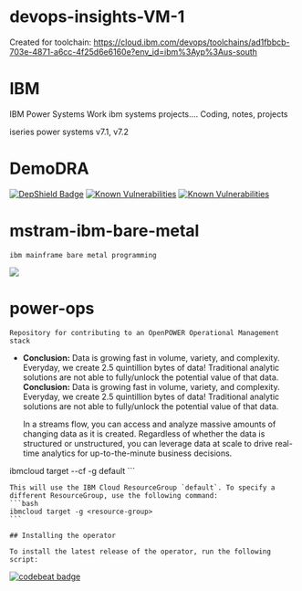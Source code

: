 # devops-insights-VM-1
Created for toolchain: https://cloud.ibm.com/devops/toolchains/ad1fbbcb-703e-4871-a6cc-4f25d6e6160e?env_id=ibm%3Ayp%3Aus-south
# IBM
IBM Power Systems Work
ibm  systems projects....
Coding, notes, projects


iseries power systems v7.1, v7.2

# DemoDRA
[![DepShield Badge](https://depshield.sonatype.org/badges/owner/repository/depshield.svg)](https://depshield.github.io)
<a href="https://snyk.io//test/github/dlminvestments/devops-insights-DLM?targetFile=package.json"><img src="https://snyk.io//test/github/dlminvestments/devops-insights-DLM/badge.svg?targetFile=package.json" alt="Known Vulnerabilities" data-canonical-src="https://snyk.io//test/github/dlminvestments/devops-insights-DLM?targetFile=package.json" style="max-width:100%;"></a>
[![Known Vulnerabilities](https://snyk.io//test/github/dlminvestments/devops-insights-DLM/badge.svg?targetFile=package.json)](https://snyk.io//test/github/dlminvestments/devops-insights-DLM?targetFile=package.json)
# mstram-ibm-bare-metal
	ibm mainframe bare metal programming

![](/doc/source/images/streamsconsole15.png)
	
# power-ops
	Repository for contributing to an OpenPOWER Operational Management stack

* **Conclusion:** Data is growing fast in volume, variety, and complexity. Everyday, we create 2.5 quintillion bytes of data! Traditional analytic solutions are not able to fully/unlock the potential value of that data.
	**Conclusion:** Data is growing fast in volume, variety, and complexity. Everyday, we create 2.5 quintillion bytes of data! Traditional analytic solutions are not able to fully/unlock the potential value of that data.
	
	
	In a streams flow, you can access and analyze massive amounts of changing data as it is created. Regardless of whether the data is structured or unstructured, you can leverage data at scale to drive real-time analytics for up-to-the-minute business decisions.

ibmcloud target --cf -g default
	```
	
	This will use the IBM Cloud ResourceGroup `default`. To specify a different ResourceGroup, use the following command:
	```bash
	ibmcloud target -g <resource-group>
	```
	
	## Installing the operator
	
	To install the latest release of the operator, run the following script:

<a href="https://codebeat.co/projects/github-com-dlminvestments-devops-insights-vm-1-master"><img alt="codebeat badge" src="https://codebeat.co/badges/7a70bd11-8c14-4e3a-86c5-cb86920962aa" /></a>
